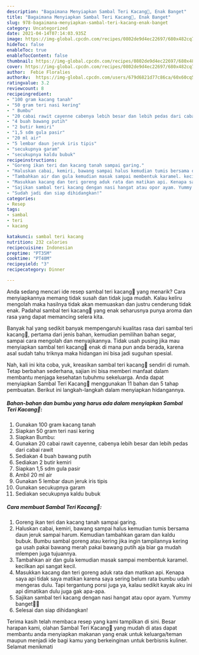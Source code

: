 ```yaml
---
description: "Bagaimana Menyiapkan Sambal Teri Kacang🤩, Enak Banget"
title: "Bagaimana Menyiapkan Sambal Teri Kacang🤩, Enak Banget"
slug: 978-bagaimana-menyiapkan-sambal-teri-kacang-enak-banget
category: Uncategorized
date: 2021-04-14T07:14:03.935Z
image: https://img-global.cpcdn.com/recipes/0802de9d4ec22697/680x482cq70/sambal-teri-kacang-foto-resep-utama.jpg
hideToc: false
enableToc: true
enableTocContent: false
thumbnail: https://img-global.cpcdn.com/recipes/0802de9d4ec22697/680x482cq70/sambal-teri-kacang-foto-resep-utama.jpg
cover: https://img-global.cpcdn.com/recipes/0802de9d4ec22697/680x482cq70/sambal-teri-kacang-foto-resep-utama.jpg
author:  Febie Floralies
authorAv:  https://img-global.cpcdn.com/users/679d6821d77c86ca/60x60cq50/avatar.jpg
ratingvalue: 3.2
reviewcount: 8
recipeingredient:
- "100 gram kacang tanah"
- "50 gram teri nasi kering"
- " Bumbu"
- "20 cabai rawit cayenne cabenya lebih besar dan lebih pedas dari cabai rawit"
- "4 buah bawang putih"
- "2 butir kemiri"
- "1,5 sdm gula pasir"
- "20 ml air"
- "5 lembar daun jeruk iris tipis"
- "secukupnya garam"
- "secukupnya kaldu bubuk"
recipeinstructions:
- "Goreng ikan teri dan kacang tanah sampai garing."
- "Haluskan cabai, kemiri, bawang sampai halus kemudian tumis bersama daun jeruk sampai harum. Kemudian tambahkan garam dan kaldu bubuk. Bumbu sambal goreng atau kering jika ingin tampilannya kering ga usah pakai bawang merah pakai bawang putih aja biar ga mudah mlempen juga tujuannya."
- "Tambahkan air dan gula kemudian masak sampai membentuk karamel. kecilkan api sangat kecil."
- "Masukkan kacang dan teri goreng aduk rata dan matikan api. Kenapa saya api tidak saya matikan karena saya sering belum rata bumbu udah mengeras dulu. Tapi tergantung porsi juga ya, kalau sedikit kayak aku ini api dimatikan dulu juga gak apa-apa."
- "Sajikan sambal teri kacang dengan nasi hangat atau opor ayam. Yummy banget🤩🤩"
- "Sudah jadi dan siap dihidangkan!"
categories:
- Resep
tags:
- sambal
- teri
- kacang

katakunci: sambal teri kacang 
nutrition: 232 calories
recipecuisine: Indonesian
preptime: "PT35M"
cooktime: "PT40M"
recipeyield: "3"
recipecategory: Dinner

---
```



Anda sedang mencari ide resep sambal teri kacang🤩 yang menarik? Cara menyiapkannya memang tidak susah dan tidak juga mudah. Kalau keliru mengolah maka hasilnya tidak akan memuaskan dan justru cenderung tidak enak. Padahal sambal teri kacang🤩 yang enak seharusnya punya aroma dan rasa yang dapat memancing selera kita.


Banyak hal yang sedikit banyak mempengaruhi kualitas rasa dari sambal teri kacang🤩, pertama dari jenis bahan, kemudian pemilihan bahan segar, sampai cara mengolah dan menyajikannya. Tidak usah pusing jika mau menyiapkan sambal teri kacang🤩 enak di mana pun anda berada, karena asal sudah tahu triknya maka hidangan ini bisa jadi suguhan spesial.




Nah, kali ini kita coba, yuk, kreasikan sambal teri kacang🤩 sendiri di rumah. Tetap berbahan sederhana, sajian ini bisa memberi manfaat dalam membantu menjaga kesehatan tubuhmu sekeluarga. Anda dapat menyiapkan Sambal Teri Kacang🤩 menggunakan 11 bahan dan 5 tahap pembuatan. Berikut ini langkah-langkah dalam menyiapkan hidangannya.

<!--inarticleads1-->

##### Bahan-bahan dan bumbu yang harus ada dalam menyiapkan Sambal Teri Kacang🤩:

1. Gunakan 100 gram kacang tanah
1. Siapkan 50 gram teri nasi kering
1. Siapkan  Bumbu:
1. Gunakan 20 cabai rawit cayenne, cabenya lebih besar dan lebih pedas dari cabai rawit
1. Sediakan 4 buah bawang putih
1. Sediakan 2 butir kemiri
1. Siapkan 1,5 sdm gula pasir
1. Ambil 20 ml air
1. Gunakan 5 lembar daun jeruk iris tipis
1. Gunakan secukupnya garam
1. Sediakan secukupnya kaldu bubuk




<!--inarticleads2-->

##### Cara membuat Sambal Teri Kacang🤩:

1. Goreng ikan teri dan kacang tanah sampai garing.
1. Haluskan cabai, kemiri, bawang sampai halus kemudian tumis bersama daun jeruk sampai harum. Kemudian tambahkan garam dan kaldu bubuk. Bumbu sambal goreng atau kering jika ingin tampilannya kering ga usah pakai bawang merah pakai bawang putih aja biar ga mudah mlempen juga tujuannya.
1. Tambahkan air dan gula kemudian masak sampai membentuk karamel. kecilkan api sangat kecil.
1. Masukkan kacang dan teri goreng aduk rata dan matikan api. Kenapa saya api tidak saya matikan karena saya sering belum rata bumbu udah mengeras dulu. Tapi tergantung porsi juga ya, kalau sedikit kayak aku ini api dimatikan dulu juga gak apa-apa.
1. Sajikan sambal teri kacang dengan nasi hangat atau opor ayam. Yummy banget🤩🤩
1. Selesai dan siap dihidangkan!



Terima kasih telah membaca resep yang kami tampilkan di sini. Besar harapan kami, olahan Sambal Teri Kacang🤩 yang mudah di atas dapat membantu anda menyiapkan makanan yang enak untuk keluarga/teman maupun menjadi ide bagi kamu yang berkeinginan untuk berbisnis kuliner. Selamat menikmati
